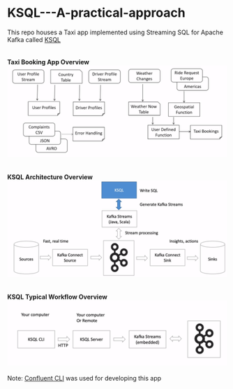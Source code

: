 # KSQL---A-practical-approach
This repo houses a Taxi app implemented using Streaming SQL for Apache Kafka called [KSQL](https://www.confluent.io/product/ksql/)
<br/><br/><br/>
<b>Taxi Booking App Overview</b>
![Taxi App Overview](https://github.com/Sailendra-R-D/KSQL---A-practical-approach/blob/master/overview/taxi_overview.png)
<br/><br/><br/>
<b>KSQL Architecture Overview</b>
![KSQL High Level Overview](https://github.com/Sailendra-R-D/KSQL---A-practical-approach/blob/master/overview/ksql_high_level_overview.png)
<br/><br/><br/>
<b>KSQL Typical Workflow Overview</b>
![KSQL Practical Overview](https://github.com/Sailendra-R-D/KSQL---A-practical-approach/blob/master/overview/ksql_practical_overview.png)
<br/><br/>
Note: [Confluent CLI](https://docs.confluent.io/current/cli/index.html) was used for developing this app
